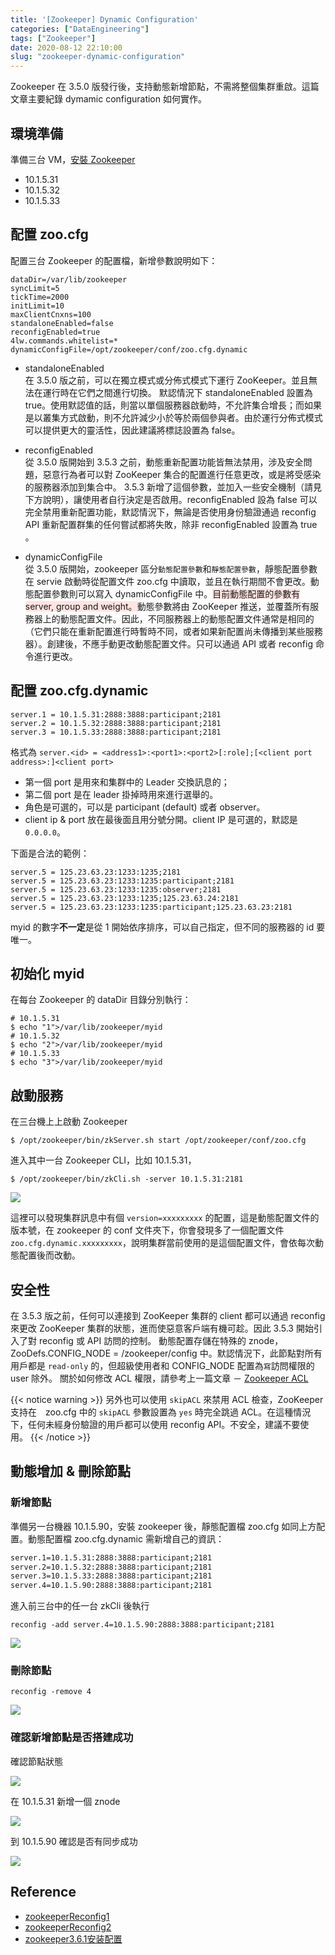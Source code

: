 ```yaml
---
title: '[Zookeeper] Dynamic Configuration'
categories: ["DataEngineering"]
tags: ["Zookeeper"]
date: 2020-08-12 22:10:00
slug: "zookeeper-dynamic-configuration"
---
```


Zookeeper 在 3.5.0 版發行後，支持動態新增節點，不需將整個集群重啟。這篇文章主要紀錄 dymamic configuration 如何實作。

<!--more-->

## 環境準備
準備三台 VM，[安裝 Zookeeper](https://ulahsieh.netlify.app/p/zookeeper-build-cluster/)
- 10.1.5.31
- 10.1.5.32
- 10.1.5.33

## 配置 zoo.cfg
配置三台 Zookeeper 的配置檔，新增參數說明如下：

```
dataDir=/var/lib/zookeeper
syncLimit=5
tickTime=2000
initLimit=10
maxClientCnxns=100
standaloneEnabled=false
reconfigEnabled=true
4lw.commands.whitelist=*
dynamicConfigFile=/opt/zookeeper/conf/zoo.cfg.dynamic
```

- standaloneEnabled  
在 3.5.0 版之前，可以在獨立模式或分佈式模式下運行 ZooKeeper。並且無法在運行時在它們之間進行切換。 默認情況下 standaloneEnabled 設置為 true。使用默認值的話，則當以單個服務器啟動時，不允許集合增長；而如果是以叢集方式啟動，則不允許減少小於等於兩個參與者。由於運行分佈式模式可以提供更大的靈活性，因此建議將標誌設置為 false。

- reconfigEnabled  
從 3.5.0 版開始到 3.5.3 之前，動態重新配置功能皆無法禁用，涉及安全問題，惡意行為者可以對 ZooKeeper 集合的配置進行任意更改，或是將受感染的服務器添加到集合中。
3.5.3 新增了這個參數，並加入一些安全機制（請見下方說明），讓使用者自行決定是否啟用。reconfigEnabled 設為 false 可以完全禁用重新配置功能，默認情況下，無論是否使用身份驗證通過 reconfig API 重新配置群集的任何嘗試都將失敗，除非 reconfigEnabled 設置為 true 。

- dynamicConfigFile  
從 3.5.0 版開始，zookeeper 區分`動態配置參數`和`靜態配置參數`，靜態配置參數在 servie 啟動時從配置文件 zoo.cfg 中讀取，並且在執行期間不會更改。動態配置參數則可以寫入 dynamicConfigFile 中。<font style="background:MistyRose">目前動態配置的參數有 server, group and weight。</font>動態參數將由 ZooKeeper 推送，並覆蓋所有服務器上的動態配置文件。因此，不同服務器上的動態配置文件通常是相同的（它們只能在重新配置進行時暫時不同，或者如果新配置尚未傳播到某些服務器）。創建後，不應手動更改動態配置文件。只可以通過 API 或者 reconfig 命令進行更改。

## 配置 zoo.cfg.dynamic

```
server.1 = 10.1.5.31:2888:3888:participant;2181
server.2 = 10.1.5.32:2888:3888:participant;2181
server.3 = 10.1.5.33:2888:3888:participant;2181
```

格式為
`server.<id> = <address1>:<port1>:<port2>[:role];[<client port address>:]<client port>`

- 第一個 port 是用來和集群中的 Leader 交換訊息的；   
- 第二個 port 是在 leader 掛掉時用來進行選舉的。  
- 角色是可選的，可以是 participant (default) 或者 observer。  
- client ip & port 放在最後面且用分號分開。client IP 是可選的，默認是`0.0.0.0`。  


下面是合法的範例：

```
server.5 = 125.23.63.23:1233:1235;2181
server.5 = 125.23.63.23:1233:1235:participant;2181
server.5 = 125.23.63.23:1233:1235:observer;2181
server.5 = 125.23.63.23:1233:1235;125.23.63.24:2181
server.5 = 125.23.63.23:1233:1235:participant;125.23.63.23:2181
```

myid 的數字<span class="dotunderletter">**不一定**</span>是從 1 開始依序排序，可以自己指定，但不同的服務器的 id 要唯一。

## 初始化 myid
在每台 Zookeeper 的 dataDir 目錄分別執行：

```
# 10.1.5.31
$ echo "1">/var/lib/zookeeper/myid
# 10.1.5.32
$ echo "2">/var/lib/zookeeper/myid
# 10.1.5.33
$ echo "3">/var/lib/zookeeper/myid
```

## 啟動服務
在三台機上上啟動 Zookeeper
```
$ /opt/zookeeper/bin/zkServer.sh start /opt/zookeeper/conf/zoo.cfg
```
進入其中一台 Zookeeper CLI，比如 10.1.5.31， 
```
$ /opt/zookeeper/bin/zkCli.sh -server 10.1.5.31:2181
```

![](https://imgur.com/ThMerfx.png)

這裡可以發現集群訊息中有個 `version=xxxxxxxxx` 的配置，這是動態配置文件的版本號，在 zookeeper 的 conf 文件夾下，你會發現多了一個配置文件 `zoo.cfg.dynamic.xxxxxxxxx`，說明集群當前使用的是這個配置文件，會依每次動態配置後而改動。

## 安全性
在 3.5.3 版之前，任何可以連接到 ZooKeeper 集群的 client 都可以通過 reconfig 來更改 ZooKeeper 集群的狀態，進而使惡意客戶端有機可趁。因此 3.5.3 開始引入了對 reconfig 或 API 訪問的控制。
動態配置存儲在特殊的 znode，ZooDefs.CONFIG_NODE = /zookeeper/config 中。默認情況下，此節點對所有用戶都是 `read-only` 的，但超級使用者和 CONFIG_NODE 配置為`寫`訪問權限的 user 除外。
關於如何修改 ACL 權限，請參考上一篇文章 － [Zookeeper ACL](https://ulahsieh.netlify.app/p/zookeeper-acl/)

{{< notice warning >}}
另外也可以使用 `skipACL` 來禁用 ACL 檢查，ZooKeeper 支持在　zoo.cfg 中的 `skipACL` 參數設置為 `yes` 時完全跳過 ACL。在這種情況下，任何未經身份驗證的用戶都可以使用 reconfig API。不安全，建議不要使用。
{{< /notice >}}

## 動態增加 & 刪除節點

### 新增節點
準備另一台機器 10.1.5.90，安裝 zookeeper 後，靜態配置檔 zoo.cfg 如同上方配置。動態配置檔 zoo.cfg.dynamic 需新增自己的資訊：
```bash
server.1=10.1.5.31:2888:3888:participant;2181
server.2=10.1.5.32:2888:3888:participant;2181
server.3=10.1.5.33:2888:3888:participant;2181
server.4=10.1.5.90:2888:3888:participant;2181
```
進入前三台中的任一台 zkCli 後執行

```
reconfig -add server.4=10.1.5.90:2888:3888:participant;2181
```

![](https://imgur.com/a3WeNXb.png)

### 刪除節點

```
reconfig -remove 4
```

![](https://imgur.com/2pOb4s9.png)

### 確認新增節點是否搭建成功

確認節點狀態

![](https://imgur.com/0q26paF.png)

在 10.1.5.31 新增一個 znode

![](https://imgur.com/Be4DUG6.png)

到 10.1.5.90 確認是否有同步成功

![](https://imgur.com/rt7IiHJ.png)

## Reference
- [zookeeperReconfig1](https://github.com/apache/zookeeper/blob/master/zookeeper-docs/src/main/resources/markdown/zookeeperReconfig.md)  
- [zookeeperReconfig2](https://docs4dev.com/docs/zh/zookeeper/r3.5.6/reference/zookeeperReconfig.html#sc_reconfig_access_control)  
- [zookeeper3.6.1安装配置](https://blog.csdn.net/zhoulenihao/article/details/107076188)